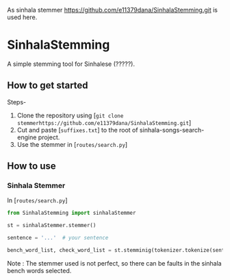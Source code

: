 As sinhala stemmer https://github.com/e11379dana/SinhalaStemming.git is used here.

# SinhalaStemming
A simple stemming tool for Sinhalese (?????). 


## How to get started
Steps-
1. Clone the repository using [`git clone  stemmerhttps://github.com/e11379dana/SinhalaStemming.git`]
2. Cut and paste [`suffixes.txt`] to the root of sinhala-songs-search-engine project.
3. Use the stemmer in [`routes/search.py`]




## How to use
### Sinhala Stemmer

In [`routes/search.py`]

```python
from SinhalaStemming import sinhalaStemmer

st = sinhalaStemmer.stemmer()

sentence = '...'  # your sentence

bench_word_list, check_word_list = st.stemminig(tokenizer.tokenize(sentence))
```

Note : The stemmer used is not perfect, so there can be faults in the sinhala bench words selected.